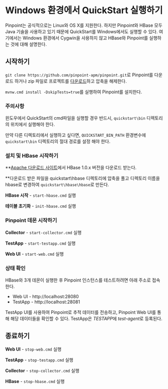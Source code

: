 # Windows 환경에서 QuickStart 실행하기
Pinpoint는 공식적으로는 Linux와 OS X를 지원한다. 하지만 Pinpoint와 HBase 모두 Java 기술을 사용하고 있기 때문에 QuickStart를 Windows에서도 실행할 수 있다. 여기에서는 Windows 환경에서 Cygwin을 사용하지 않고 HBase와 Pinpoint를 실행하는 것에 대해 설명한다.

## 시작하기

`git clone https://github.com/pinpoint-apm/pinpoint.git`로 Pinpoint를 다운로드 하거나 zip 파일로 프로젝트를 [다운로드](https://github.com/pinpoint-apm/pinpoint/archive/master.zip)하고 압축을 해제한다.

`mvnw.cmd install -DskipTests=true`를 실행하여 Pinpoint를 설치한다.

### 주의사항
윈도우에서 QuickStart의 cmd파일을 실행할 경우 반드시, `quickstart\bin` 디렉토리의 위치에서 실행해야 한다.

만약 다른 디렉토리에서 실행하고 싶다면, `QUICKSTART_BIN_PATH` 환경변수에 `quickstart\bin` 디렉토리의 절대 경로를 설정 해야 한다.

### 설치 및 HBase 시작하기
**[Apache 다운로드 사이트](http://apache.mirror.cdnetworks.com/hbase/)에서 HBase 1.0.x 버전을 다운로드 받는다.

**다운로드 받은 파일을 quickstart\hbase 디렉토리에 압축을 풀고 디렉토리 이름을 hbase로 변경하여 `quickstart\hbase\hbase`로 만든다.

**HBase 시작** - `start-hbase.cmd` 실행

**테이블 초기화** - `init-hbase.cmd` 실행

### Pinpoint 데몬 시작하기

**Collector** - `start-collector.cmd` 실행

**TestApp** - `start-testapp.cmd` 실행

**Web UI** - `start-web.cmd` 실행

### 상태 확인
HBase와 3개 데몬이 실행한 후 Pinpoint 인스턴스를 테스트하려면 아래 주소로 접속한다.

* Web UI - http://localhost:28080
* TestApp - http://localhost:28081

TestApp UI를 사용하여 Pinpoint로 추적 데이터를 전송하고, Pinpoint Web UI를 통해 해당 데이터들을 확인할 수 있다. TestApp은 *TESTAPP*에 *test-agent*로 등록된다.

## 종료하기

**Web UI** - `stop-web.cmd` 실행

**TestApp** - `stop-testapp.cmd` 실행

**Collector** - `stop-collector.cmd` 실행

**HBase** - `stop-hbase.cmd` 실행
